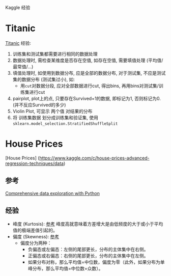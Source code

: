 Kaggle 经验

# Titanic

[Titanic](https://www.kaggle.com/c/titanic) 经验: 

1. 训练集和测试集都需要进行相同的数据处理
2. 数据处理时, 需检查某维度是否存在空值, 如存在空值, 需要填值处理 (平均值/最常值/...)
3. 填值处理时, 如使用到数据分布, 应是全部的数据分布, 对于测试集, 不应是测试集的数据分布 (测试集过小), 如: 
	* 用`cut`对数据分段, 应对全部数据进行cut, 得出bins, 再用bins对测试集/训练集进行cut
4. pairplot, plot上的点, 只要存在Survived=1的数据, 即标记为1, 否则标记为0. (并不反应Survived的多少)
5. Violin Plot, 可显示 两个值 对结果的分布
6. 将 训练集数据 划分成训练集和验证集, 使用`sklearn.model_selection.StratifiedShuffleSplit`

# House Prices

[House Prices] (https://www.kaggle.com/c/house-prices-advanced-regression-techniques/data)

## 参考

[Comprehensive data exploration with Python](https://www.kaggle.com/pmarcelino/comprehensive-data-exploration-with-python)

## 经验

- 峰度 (Kurtosis): [参考](https://zh.wikipedia.org/wiki/%E5%B3%B0%E5%BA%A6) 峰度高就意味着方差增大是由低频度的大于或小于平均值的极端差值引起的。 
- 偏度 (Skewness): [参考](https://zh.wikipedia.org/wiki/%E5%81%8F%E5%BA%A6)
  - 偏度分为两种：
    - 负偏态或左偏态：左侧的尾部更长，分布的主体集中在右侧。
    - 正偏态或右偏态：右侧的尾部更长，分布的主体集中在左侧。
    - 如果分布对称，那么平均值=中位数，偏度为零（此外，如果分布为单峰分布，那么平均值=中位数=众数）。
